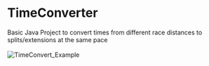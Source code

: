 # TimeConverter
Basic Java Project to convert times from different race distances to splits/extensions at the same pace <br/>
<br/>
![TimeConvert_Example](https://user-images.githubusercontent.com/76015889/186080441-bf345482-2fda-4179-8b44-6266b88bfee4.jpg)
